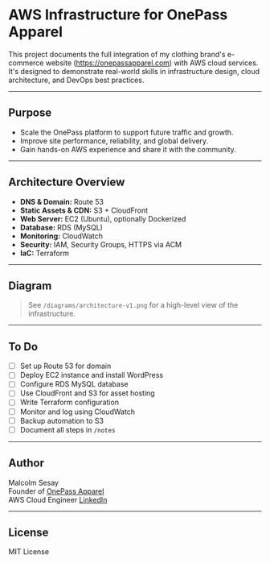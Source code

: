 # AWS Infrastructure for OnePass Apparel

This project documents the full integration of my clothing brand's e-commerce website (https://onepassapparel.com) with AWS cloud services. It's designed to demonstrate real-world skills in infrastructure design, cloud architecture, and DevOps best practices.

---

## **Purpose**
- Scale the OnePass platform to support future traffic and growth.
- Improve site performance, reliability, and global delivery.
- Gain hands-on AWS experience and share it with the community.

---

## **Architecture Overview**

- **DNS & Domain:** Route 53
- **Static Assets & CDN:** S3 + CloudFront
- **Web Server:** EC2 (Ubuntu), optionally Dockerized
- **Database:** RDS (MySQL)
- **Monitoring:** CloudWatch
- **Security:** IAM, Security Groups, HTTPS via ACM
- **IaC:** Terraform

---

## **Diagram**
> See `/diagrams/architecture-v1.png` for a high-level view of the infrastructure.

---

## **To Do**
- [ ] Set up Route 53 for domain
- [ ] Deploy EC2 instance and install WordPress
- [ ] Configure RDS MySQL database
- [ ] Use CloudFront and S3 for asset hosting
- [ ] Write Terraform configuration
- [ ] Monitor and log using CloudWatch
- [ ] Backup automation to S3
- [ ] Document all steps in `/notes`

---

## **Author**
Malcolm Sesay  
Founder of [OnePass Apparel](https://onepassapparel.com)  
AWS Cloud Engineer 
[LinkedIn](https://www.linkedin.com/in/malcolmsesay)

---

## **License**
MIT License
